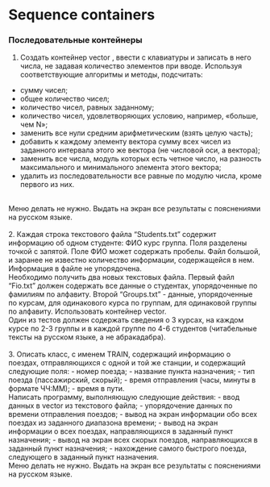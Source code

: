 ﻿# Sequence containers
### **Последовательные контейнеры**
1. Создать контейнер vector <int>, ввести с клавиатуры и записать в него числа, не задавая количество элементов при вводе. Используя соответствующие алгоритмы и методы, подсчитать:
 -  сумму чисел;
 -  общее количество чисел;
 -  количество чисел, равных заданному;
 -  количество чисел, удовлетворяющих условию, например, «больше, чем N»;
 -  заменить все нули средним арифметическим (взять целую часть);
 -  добавить к каждому элементу вектора сумму всех чисел из заданного интервала этого же вектора (не числовой оси, а вектора);    
 -  заменить все числа, модуль которых есть четное число, на разность максимального и минимального элемента этого вектора;
 -  удалить из последовательности все равные по модулю числа, кроме первого из них.
<br/>
Меню делать не нужно. Выдать на экран все результаты с пояснениями на русском языке.
<br/><br/>
2. Каждая строка текстового файла “Students.txt” содержит информацию об одном студенте: ФИО курс группа. Поля разделены точкой с запятой. Поле ФИО может содержать пробелы. Файл большой, и заранее не известно количество информации, содержащейся в нем. Информация в файле не упорядочена.
<br/>
Необходимо получить два новых текстовых файла. Первый файл “Fio.txt” должен содержать все данные о студентах, упорядоченные по фамилиям по алфавиту. Второй “Groups.txt” - данные, упорядоченные по курсам, для одинакового курса по группам, для одинаковой группы по алфавиту. Использовать контейнер vector.
<br/>
Один из тестов должен содержать сведения о 3 курсах, на каждом курсе по 2-3 группы и в каждой группе по 4-6 студентов (читабельные тексты на русском языке, а не абракадабра).
<br/><br/>
3. Описать класс, с именем TRAIN, содержащий информацию о поездах, отправляющихся с одной и той же станции, и содержащий следующие поля:
-  номер поезда; 
-  название пункта назначения;
-  тип поезда (пассажирский, скорый);
-  время отправления (часы, минуты в формате ЧЧ:ММ);
-  время в пути.
<br/>
Написать программу, выполняющую следующие действия:
-  ввод данных в vector из текстового файла;
-  упорядочение данных по времени отправления поездов;
-  вывод на экран информации обо всех поездах из заданного диапазона времени;
-  вывод на экран информации о всех поездах, направляющихся в заданный пункт назначения;
-  вывод на экран всех скорых поездов, направляющихся в заданный пункт назначения;
-  нахождение самого быстрого поезда, следующего в заданный пункт назначения.
<br/>
Меню делать не нужно. Выдать на экран все результаты с пояснениями на русском языке.
